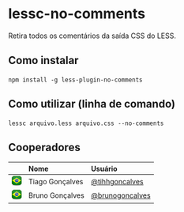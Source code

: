 # lessc-no-comments
Retira todos os comentários da saída CSS do LESS.

## Como instalar

```
npm install -g less-plugin-no-comments
```

## Como utilizar (linha de comando)

```
lessc arquivo.less arquivo.css --no-comments
```


## Cooperadores

|  | Nome   |      Usuário      |
|----|:----------|:-------------|
| ![BR](https://raw.githubusercontent.com/textilnaweb/assets/main/images/flags/br.png) | Tiago Gonçalves | [@tihhgoncalves](https://github.com/tihhgoncalves)   |
| ![BR](https://raw.githubusercontent.com/textilnaweb/assets/main/images/flags/br.png) | Bruno Gonçalves |  [@brunogoncalves](https://github.com/brunogoncalves) |